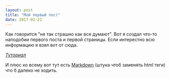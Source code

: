 ```yaml
---
layout: post
title: "Мой первый пост"
date: 2017-02-22
---
```


Как говорится "не так страшно как все думают".
Вот я создал что-то наподобии первого поста и первой страницы.
Если интерестно всю информацию я взял вот от сюда.

[*Туториал*](http://jmcglone.com/guides/github-pages/)

И плюс ко всему вот тут есть [Markdown](http://packetlife.net/media/library/16/Markdown.pdf)
(штука чтоб заменять html теги)
что б далеко не ходить.